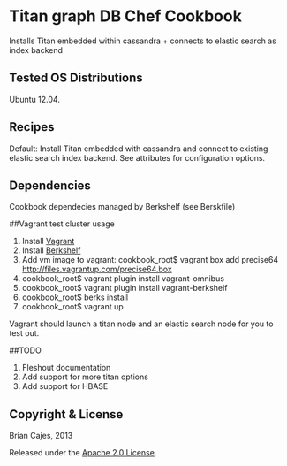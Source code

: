 # Titan graph DB Chef Cookbook

Installs Titan embedded within cassandra + connects to elastic search as index backend

## Tested OS Distributions

Ubuntu 12.04.


## Recipes

Default: Install Titan embedded with cassandra and connect to existing elastic search index backend. See attributes for configuration options. 


## Dependencies

Cookbook dependecies managed by Berkshelf (see Berskfile)

##Vagrant test cluster usage

1. Install [Vagrant](http://www.vagrantup.com/)
2. Install [Berkshelf](http://berkshelf.com/)
3. Add vm image to vagrant: cookbook_root$  vagrant box add precise64 http://files.vagrantup.com/precise64.box
4. cookbook_root$ vagrant plugin install vagrant-omnibus
5. cookbook_root$ vagrant plugin install vagrant-berkshelf
6. cookbook_root$ berks install
7. cookbook_root$ vagrant up

Vagrant should launch a titan node and an elastic search node for you to test out.


##TODO
1. Fleshout documentation
2. Add support for more titan options
3. Add support for HBASE

## Copyright & License

Brian Cajes, 2013

Released under the [Apache 2.0 License](http://www.apache.org/licenses/LICENSE-2.0.html).
